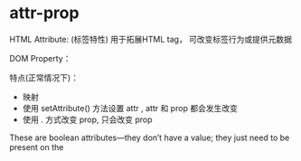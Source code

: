 # attr-prop

HTML Attribute: (标签特性) 用于拓展HTML  tag， 可改变标签行为或提供元数据

DOM Property：

特点(正常情况下)：

- 映射
- 使用  setAttribute() 方法设置 attr , attr 和 prop 都会发生改变
- 使用 . 方式改变 prop, 只会改变 prop


These are boolean attributes—they don’t have a value; they
just need to be present on the <script> tag. 
